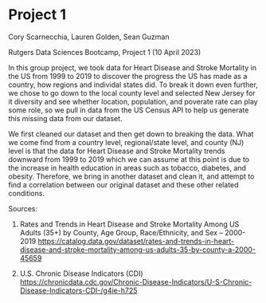 # Project 1

Cory Scarnecchia, Lauren Golden, Sean Guzman

Rutgers Data Sciences Bootcamp, Project 1 (10 April 2023)

In this group project, we took data for Heart Disease and Stroke Mortality in the US from 1999 to 2019 to discover the progress the US has made as a country, how regions and individal states did. To break it down even further, we chose to go down to the local county level and selected New Jersey for it diversity and see whether location, population, and poverate rate can play some role, so we pull in data from the US Census API to help us generate this missing data from our dataset.

We first cleaned our dataset and then get down to breaking the data.  What we come find from a country level, regional/state level, and county (NJ) level is that the data for Heart Disease and Stroke Mortality trends downward from 1999 to 2019 which we can assume at this point is due to the increase in health education in areas such as tobacco, diabetes, and obesity.  Therefore, we bring in another dataset and clean it, and attempt to find a correlation between our original dataset and these other related conditions.

Sources:

1. Rates and Trends in Heart Disease and Stroke Mortality Among US Adults (35+) by County, Age Group, Race/Ethnicity, and Sex – 2000-2019
https://catalog.data.gov/dataset/rates-and-trends-in-heart-disease-and-stroke-mortality-among-us-adults-35-by-county-a-2000-45659

2. U.S. Chronic Disease Indicators (CDI)
https://chronicdata.cdc.gov/Chronic-Disease-Indicators/U-S-Chronic-Disease-Indicators-CDI-/g4ie-h725
